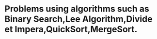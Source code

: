 # Problems using algorithms such as Binary Search,Lee Algorithm,Divide et Impera,QuickSort,MergeSort.
